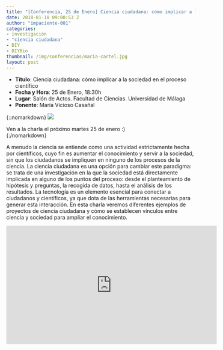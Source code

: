 ```yaml
---
title: "[Conferencia, 25 de Enero] Ciencia ciudadana: cómo implicar a la sociedad en el proceso científico"
date: 2018-01-18 09:00:53 Z
author: "impaciente-001"
categories:
- investigación
- "ciencia ciudadana"
- DIY
- DIYBio
thumbnail: /img/conferencias/maria-cartel.jpg
layout: post
---
```


- **Título**: Ciencia ciudadana: cómo implicar a la sociedad en el proceso científico
- **Fecha y Hora**: 25 de Enero, 18:30h
- **Lugar**:  Salón de Actos. Facultad de Ciencias. Universidad de Málaga
- **Ponente**: María Vicioso Casañal

{::nomarkdown}
<img src="{{ site.baseurl }}/img/conferencias/maria-cartel.jpg">
<div class="piefoto"> Ven a la charla el próximo martes 25 de enero :) </div>
{:/nomarkdown}

A menudo la ciencia se entiende como una actividad estrictamente hecha por científicos, cuyo fin es aumentar el conocimiento y servir a la sociedad, sin que los ciudadanos se impliquen en ninguno de los procesos de la ciencia. La ciencia ciudadana es una opción para cambiar este paradigma: se trata de una investigación en la que la sociedad está directamente implicada en alguno de los puntos del proceso: desde el planteamiento de hipótesis y preguntas, la recogida de datos, hasta el análisis de los resultados. La tecnología es un elemento esencial para conectar a ciudadanos y científicos, ya que dota de las herramientas necesarias para generar esta interacción. En esta charla veremos diferentes ejemplos de proyectos de ciencia ciudadana y cómo se establecen vínculos entre ciencia y sociedad para ampliar el conocimiento.

<iframe width="560" height="315" src="https://www.youtube.com/embed/FtQ0L1bYMNw" frameborder="0" allow="autoplay; encrypted-media" allowfullscreen></iframe>

